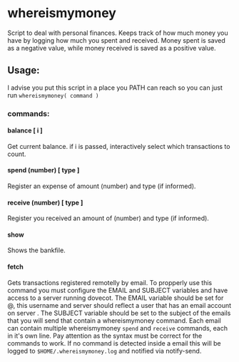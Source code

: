 # whereismymoney

Script to deal with personal finances.
Keeps track of how much money you have by logging how much you spent and received.
Money spent is saved as a negative value, while money received is saved as a positive value.

## Usage:
I advise you put this script in a place you PATH can reach so you can just run ```whereismymoney( command )```

### commands:
#### balance [ i ]
Get current balance. if i is passed, interactively select which transactions to count.
#### spend (number) [ type ]
Register an expense of amount (number) and type (if informed).
#### receive (number) [ type ]
Register you received an amount of (number) and type (if informed).
#### show
Shows the bankfile.
#### fetch
Gets transactions registered remotelly by email.
To propperly use this command you must configure the EMAIL and SUBJECT variables and have access to a server running dovecot.
The EMAIL variable should be set for <username>@<server>, this username and server should reflect a user that has an email account on server <server>.
The SUBJECT variable should be set to the subject of the emails that you will send that contain a whereismymoney command.
Each email can contain multiple whereismymoney ```spend``` and ```receive``` commands, each in it's own line.
Pay attention as the syntax must be correct for the commands to work.
If no command is detected inside a email this will be logged to ```$HOME/.whereismymoney.log``` and notified via notify-send.
